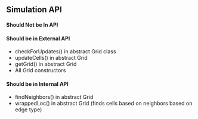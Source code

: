 ## Simulation API

#### Should Not be In API


#### Should be in External API
- checkForUpdates() in abstract Grid class
- updateCells() in abstract Grid
- getGrid() in abstract Grid
- All Grid constructors



#### Should be in Internal API
- findNeighbors() in abstract Grid
- wrappedLoc() in abstract Grid (finds cells based on neighbors based on edge type)
